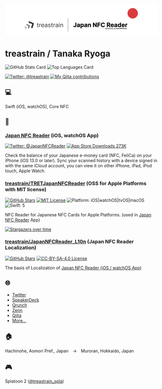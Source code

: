 ![](https://github.com/treastrain/treastrain/blob/main/header.png)
# treastrain / Tanaka Ryoga

![GitHub Stats Card](https://github-readme-stats.vercel.app/api?username=treastrain&count_private=true&show_icons=true)
![Top Languages Card](https://github-readme-stats.vercel.app/api/top-langs/?username=treastrain)

[![Twitter: @treastrain](https://img.shields.io/twitter/follow/treastrain?label=%40treastrain&style=social)](https://twitter.com/treastrain)
[![My Qiita contributions](https://qiita-badge.apiapi.app/s/treastrain/contributions.svg)](https://qiita.com/treastrain)

## 💻
Swift (iOS, watchOS), Core NFC

## 📝
### [Japan NFC Reader](https://japannfcreader.tret.jp/) (iOS, watchOS App)
[![Twitter: @JapanNFCReader](https://img.shields.io/twitter/follow/JapanNFCReader?label=%40JapanNFCReader&style=social)](https://twitter.com/JapanNFCReader)
[![App Store Downloads 273K](https://img.shields.io/badge/App%20Store%20Downloads-273K-blue)](https://apps.apple.com/jp/app/id1480265213)

Check the balance of your Japanese e-money card (NFC, FeliCa) on your iPhone (iOS 13.0 or later).
Sync your scanned history with a device signed in with the same iCloud account,
you can view it on other iPhone, iPad, iPod touch, Apple Watch.

### [treastrain/TRETJapanNFCReader](https://github.com/treastrain/TRETJapanNFCReader) (OSS for Apple Platforms with MIT license)
[![GitHub Stars](https://img.shields.io/github/stars/treastrain/TRETJapanNFCReader?style=social)](https://github.com/treastrain/TRETJapanNFCReader/stargazers)
[![MIT License](https://img.shields.io/badge/License-MIT-blue.svg)](https://github.com/treastrain/TRETJapanNFCReader/blob/master/LICENSE)
![Platform: iOS|watchOS|tvOS|macOS](https://img.shields.io/badge/Platform-iOS%20%7C%20watchOS%20%7C%20tvOS%20%7C%20macOS-lightgrey.svg)
![Swift: 5](https://img.shields.io/badge/Swift-5-orange.svg)

NFC Reader for Japanese NFC Cards for Apple Platforms. (used in [Japan NFC Reader](https://japannfcreader.tret.jp/) App)

[![Stargazers over time](https://starcharts.herokuapp.com/treastrain/TRETJapanNFCReader.svg)](https://starcharts.herokuapp.com/treastrain/TRETJapanNFCReader)

### [treastrain/JapanNFCReader_L10n](https://github.com/treastrain/JapanNFCReader_L10n) (Japan NFC Reader Localization)
[![GitHub Stars](https://img.shields.io/github/stars/treastrain/JapanNFCReader_L10n?style=social)](https://github.com/treastrain/JapanNFCReader_L10n/stargazers)
[![CC-BY-SA-4.0 License](https://img.shields.io/badge/License-CC--BY--SA--4.0-blue.svg)](https://github.com/treastrain/JapanNFCReader_L10n/blob/master/LICENSE)

The basis of Localization of [Japan NFC Reader (iOS / watchOS App)](https://japannfcreader.tret.jp/)

## 🌐
- [Twitter](https://twitter.com/treastrain)
- [SpeakerDeck](https://speakerdeck.com/treastrain)
- [Qrunch](https://qrunch.net/@treastrain)
- [Zenn](https://zenn.dev/treastrain)
- [Qiita](https://qiita.com/treastrain)
- [More...](https://treastrain.jp)


## 🏠
Hachinohe, Aomori Pref., Japan　→　Muroran, Hokkaido, Japan

## 🎮
Splatoon 2 ([@treastrain_spla](https://twitter.com/treastrain_spla))
